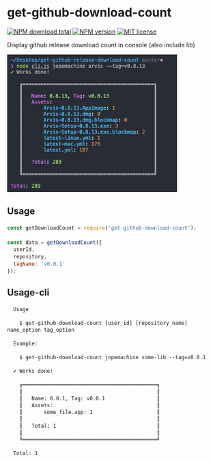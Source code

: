 # get-github-download-count

[![NPM download total](https://img.shields.io/npm/dt/get-github-download-count)](http://badge.fury.io/js/get-github-download-count)
[![NPM version](https://badge.fury.io/js/get-github-download-count.svg)](http://badge.fury.io/js/get-github-download-count)
[![MIT license](https://img.shields.io/badge/License-MIT-blue.svg)](https://lbesson.mit-license.org/)

Display github release download count in console (also include lib)

![](./media/demo.png)

## Usage

```js
const getDownloadCount = require('get-github-download-count');

const data = getDownloadCount({
  userId,
  repository,
  tagName: 'v0.0.1'
});
```

## Usage-cli

```
  Usage

    $ get-github-download-count [user_id] [repository_name] name_option tag_option

  Example:

    $ get-github-download-count jopemachine some-lib --tag=v0.0.1

  ✔ Works done!

    ╔════════════════════════════════════════════╗
    ║                                            ║
    ║   Name: 0.0.1, Tag: v0.0.1                 ║
    ║   Assets:                                  ║
    ║       some_file.app: 1                     ║
    ║                                            ║
    ║   Total: 1                                 ║
    ║                                            ║
    ╚════════════════════════════════════════════╝

  Total: 1
```
